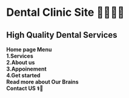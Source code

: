 # Dental Clinic Site 👨🏻‍⚕🦷  
## High Quality Dental Services  
**Home page Menu**  
**1.Services  
2.About us  
3.Appoinement  
4.Get started**  
**Read more about Our Brains**  
**Contact US ⚕️🦷**  
